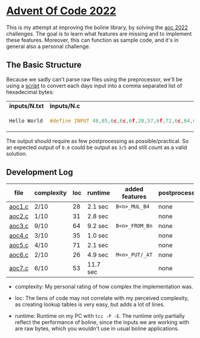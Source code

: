 # [Advent Of Code 2022](https://adventofcode.com/2022)

This is my attempt at improving the boline library, by solving the [aoc 2022](https://adventofcode.com/2022) challenges.
The goal is to learn what features are missing and to implement these features.
Moreover, this can function as sample code, and it's in general also a personal challenge.


## The Basic Structure

Because we sadly can't parse raw files using the preprocessor, we'll be using a [script](inputs/convert.sh) to convert each days input into a comma separated list of hexadecimal bytes:

<table>
<tr><td><b>inputs/N.txt</b></td><td><b>inputs/N.c</b></td></tr>
<tr><td>

```c
Hello World
```

</td><td>

```c
#define INPUT 48,65,6c,6c,6f,20,57,6f,72,6c,64,0a
```

</td></tr></table>

The output should require as few postprocessing as possible/practical.
So an expected output of `0.6` could be output as `3/5` and still count as a valid solution.



## Development Log


| file             | complexity | loc | runtime  | added features | postprocessing | godbolt                                      |
| ----             | ---------- | --- | -------  | -------------- | -------------- | -------                                      |
| [aoc1.c](aoc1.c) | 2/10       | 28  | 2.1 sec  | `B<n>_MUL_B4`  | none           | [WK4zdW5vK](https://godbolt.org/z/WK4zdW5vK) |
| [aoc2.c](aoc2.c) | 1/10       | 31  | 2.8 sec  |                | none           | [cKef7jPWs](https://godbolt.org/z/cKef7jPWs) |
| [aoc3.c](aoc3.c) | 9/10       | 64  | 9.2 sec  | `B<n>_FROM_Bn` | none           | [ezozv1jTT](https://godbolt.org/z/ezozv1jTT) |
| [aoc4.c](aoc4.c) | 3/10       | 35  | 1.0 sec  |                | none           | [8TP8zeeb1](https://godbolt.org/z/8TP8zeeb1) |
| [aoc5.c](aoc5.c) | 4/10       | 71  | 2.1 sec  |                | none           | [M1bedjhEv](https://godbolt.org/z/M1bedjhEv) |
| [aoc6.c](aoc6.c) | 2/10       | 26  | 4.9 sec  | `M<n>_PUT/_AT` | none           | [7694fsWe9](https://godbolt.org/z/7694fsWe9) |
| [aoc7.c](aoc7.c) | 6/10       | 53  | 11.7 sec |                | none           | [ohjdhE378](https://godbolt.org/z/ohjdhE378) |


* complexity: My personal rating of how complex the implementation was.

* loc: The liens of code may not correlate with my perceived complexity, as creating lookup tables is very easy, but adds a lot of lines.

* runtime: Runtime on my PC with `tcc -P -E`. The runtime only partially reflect the performance of boline, since the inputs we are working with are raw bytes, which you wouldn't use in usual boline applications.

